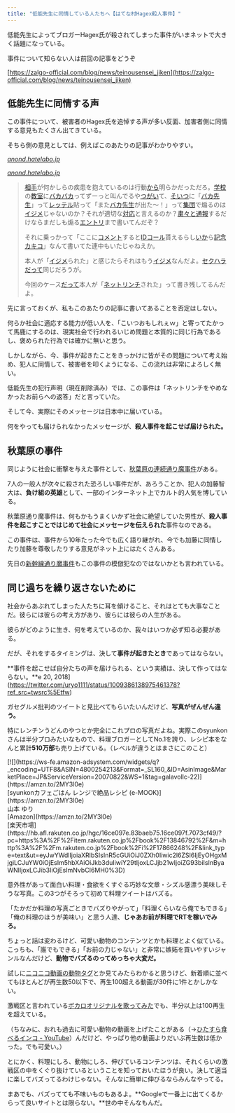 ```yaml
---
title: "低能先生に同情している人たちへ【はてな村Hagex殺人事件】"
---
```


低能先生によってブロガーHagex氏が殺されてしまった事件がいまネットで大きく話題になっている。

事件について知らない人は前回の記事をどうぞ<cite class="hatena-citation"></cite>

[https://zalgo-official.com/blog/news/teinousensei_jiken](https://zalgo-official.com/blog/news/teinousensei_jiken)

## 低能先生に同情する声

この事件について、被害者のHagex氏を追悼する声が多い反面、加害者側に同情する意見もたくさん出てきている。

そちら側の意見としては、例えばこのあたりの記事がわかりやすい。

<cite class="hatena-citation">[anond.hatelabo.jp](https://anond.hatelabo.jp/20180625054635)</cite>

<cite class="hatena-citation">[anond.hatelabo.jp](https://anond.hatelabo.jp/20180626093216)</cite>

> [相手](https://anond.hatelabo.jp/keyword/%E7%9B%B8%E6%89%8B)が何かしらの疾患を抱えているのは行動[から](https://anond.hatelabo.jp/keyword/%E3%81%8B%E3%82%89)明らかだっただろ。[学校](https://anond.hatelabo.jp/keyword/%E5%AD%A6%E6%A0%A1)の[教室](https://anond.hatelabo.jp/keyword/%E6%95%99%E5%AE%A4)に[バカ](https://anond.hatelabo.jp/keyword/%E3%83%90%E3%82%AB)[バカ](https://anond.hatelabo.jp/keyword/%E3%83%90%E3%82%AB)ってずーっと叫んでるや[つがい](https://anond.hatelabo.jp/keyword/%E3%81%A4%E3%81%8C%E3%81%84)て、[そいつ](https://anond.hatelabo.jp/keyword/%E3%81%9D%E3%81%84%E3%81%A4)に「[バカ](https://anond.hatelabo.jp/keyword/%E3%83%90%E3%82%AB)[先生](https://anond.hatelabo.jp/keyword/%E5%85%88%E7%94%9F)」って[レッテル](https://anond.hatelabo.jp/keyword/%E3%83%AC%E3%83%83%E3%83%86%E3%83%AB)貼って「また[バカ](https://anond.hatelabo.jp/keyword/%E3%83%90%E3%82%AB)[先生](https://anond.hatelabo.jp/keyword/%E5%85%88%E7%94%9F)が出た～！」って[集団](https://anond.hatelabo.jp/keyword/%E9%9B%86%E5%9B%A3)で煽るのは[イジメ](https://anond.hatelabo.jp/keyword/%E3%82%A4%E3%82%B8%E3%83%A1)じゃないのか？それが適切な[対応](https://anond.hatelabo.jp/keyword/%E5%AF%BE%E5%BF%9C)と言えるのか？[粛々と](https://anond.hatelabo.jp/keyword/%E7%B2%9B%E3%80%85%E3%81%A8)[通報](https://anond.hatelabo.jp/keyword/%E9%80%9A%E5%A0%B1)するだけならまだしも煽る[エントリ](https://anond.hatelabo.jp/keyword/%E3%82%A8%E3%83%B3%E3%83%88%E3%83%AA)まで書いてんだぞ？
> 
> それに乗っかって「ここに[コメント](https://anond.hatelabo.jp/keyword/%E3%82%B3%E3%83%A1%E3%83%B3%E3%83%88)すると[IDコール](https://anond.hatelabo.jp/keyword/ID%E3%82%B3%E3%83%BC%E3%83%AB)貰えるらし[いか](https://anond.hatelabo.jp/keyword/%E3%81%84%E3%81%8B)ら[記念カキコ](https://anond.hatelabo.jp/keyword/%E8%A8%98%E5%BF%B5%E3%82%AB%E3%82%AD%E3%82%B3)」なんて書いてた連中もいたじゃねえか。
> 
> 本人が「[イジメ](https://anond.hatelabo.jp/keyword/%E3%82%A4%E3%82%B8%E3%83%A1)られた」と感じたらそれはもう[イジメ](https://anond.hatelabo.jp/keyword/%E3%82%A4%E3%82%B8%E3%83%A1)なんだよ。[セクハラ](https://anond.hatelabo.jp/keyword/%E3%82%BB%E3%82%AF%E3%83%8F%E3%83%A9)[だって](https://anond.hatelabo.jp/keyword/%E3%81%A0%E3%81%A3%E3%81%A6)同じだろうが。
> 
> 今回のケース[だって](https://anond.hatelabo.jp/keyword/%E3%81%A0%E3%81%A3%E3%81%A6)本人が「[ネット](https://anond.hatelabo.jp/keyword/%E3%83%8D%E3%83%83%E3%83%88)[リンチ](https://anond.hatelabo.jp/keyword/%E3%83%AA%E3%83%B3%E3%83%81)された」って書き残してるんだよ。

先に言っておくが、私もこのあたりの記事に書いてあることを否定はしない。

何らか社会に適応する能力が低い人を、「こいつおもしれぇｗ」と寄ってたかって馬鹿にするのは、現実社会で行われるいじめ問題と本質的に同じ行為であるし、褒められた行為では確かに無いと思う。

しかしながら、今、事件が起きたことをきっかけに皆がその問題について考え始め、犯人に同情して、被害者を叩くようになる、この流れは非常によろしく無い。

低能先生の犯行声明（現在削除済み）では、この事件は「ネットリンチをやめなかったお前らへの返答」だと言っていた。

そして今、実際にそのメッセージは日本中に届いている。

何をやっても届けられなかったメッセージが、**殺人事件を起こせば届けられた。**

## 秋葉原の事件

同じように社会に衝撃を与えた事件として、[秋葉原の連続通り魔事件](https://ja.wikipedia.org/wiki/%E7%A7%8B%E8%91%89%E5%8E%9F%E9%80%9A%E3%82%8A%E9%AD%94%E4%BA%8B%E4%BB%B6)がある。

7人の一般人が次々に殺された恐ろしい事件だが、あろうことか、犯人の加藤智大は、**負け組の英雄**として、一部のインターネット上でカルト的人気を博している。

秋葉原通り魔事件は、何もかもうまくいかず社会に絶望していた男性が、**殺人事件を起こすことではじめて社会にメッセージを伝えられた**事件なのである。

この事件は、事件から10年たった今でも広く語り継がれ、今でも加藤に同情したり加藤を尊敬したりする意見がネット上にはたくさんある。

先日の[新幹線通り魔事件](https://www.asahi.com/articles/ASL697HHCL69UTIL02P.html?iref=comtop_latestnews_05)もこの事件の模倣犯なのではないかとも言われている。

## 同じ過ちを繰り返さないために

社会からあぶれてしまった人たちに耳を傾けること、それはとても大事なことだ。彼らには彼らの考え方があり、彼らには彼らの人生がある。

彼らがどのように生き、何を考えているのか、我々はいつか必ず知る必要がある。

だが、それをするタイミングは、決して**事件が起きたとき**であってはならない。

**事件を起こせば自分たちの声を届けられる、という実績は、決して作ってはならない。**e 20, 2018](https://twitter.com/uryo1111/status/1009386138975461378?ref_src=twsrc%5Etfw)

<script async="" src="https://platform.twitter.com/widgets.js" charset="utf-8"></script>

ガセグルメ批判のツイートと見比べてもらいたいんだけど、**写真がぜんぜん違う。**

特にレンチンうどんのやつとか完全にこれプロの写真だよね。実際このsyunkonさんは半分プロみたいなもので、料理ブロガーとしてNo.1を誇り、レシピ本をなんと累計**510万部**も売り上げている。（レベルが違うとはまさにこのこと）

<div class="kattene">

<div class="kattene__imgpart">[![](https://ws-fe.amazon-adsystem.com/widgets/q?_encoding=UTF8&ASIN=4800254213&Format=_SL160_&ID=AsinImage&MarketPlace=JP&ServiceVersion=20070822&WS=1&tag=galavollc-22)](https://amzn.to/2MY3l0e)</div>

<div class="kattene__infopart">

<div class="kattene__title">[syunkonカフェごはん レンジで絶品レシピ (e-MOOK)](https://amzn.to/2MY3l0e)</div>

<div class="kattene__description">山本 ゆり</div>

<div class="kattene__btns__two">

<div>[Amazon](https://amzn.to/2MY3l0e)</div>

<div>[楽天市場](https://hb.afl.rakuten.co.jp/hgc/16ce097e.83baeb75.16ce097f.7073cf49/?pc=https%3A%2F%2Fitem.rakuten.co.jp%2Fbook%2F13846792%2F&m=http%3A%2F%2Fm.rakuten.co.jp%2Fbook%2Fi%2F17866248%2F&link_type=text&ut=eyJwYWdlIjoiaXRlbSIsInR5cGUiOiJ0ZXh0Iiwic2l6ZSI6IjEyOHgxMjgiLCJuYW0iOjEsIm5hbXAiOiJkb3duIiwiY29tIjoxLCJjb21wIjoiZG93biIsInByaWNlIjoxLCJib3IiOjEsImNvbCI6MH0%3D)</div>

</div>

</div>

</div>

意外性があって面白い料理・食欲をくすぐる巧妙な文章・シズル感漂う美味しそうな写真。この3つがそろって初めて料理ツイートはバズる。

「たかだか料理の写真ごときでバズりやがって」「料理くらいなら俺でもできる」「俺の料理のほうが美味い」と思う人達、**じゃあお前が料理でRTを稼いでみろ。**

ちょっと話は変わるけど、可愛い動物のコンテンツとかも料理とよく似ている。こっちも、「誰でもできる」「お前の力じゃない」と非常に嫉妬を買いやすいジャンルなんだけど、**動物でバズるのってめっちゃ大変だ。**

試しに[ニコニコ動画の動物タグ](http://www.nicovideo.jp/tag/%E5%8B%95%E7%89%A9?sort=f)とか見てみたらわかると思うけど、新着順に並べてもほとんどが再生数50以下で、再生100超える動画が30件に1件とかしかない。

激戦区と言われている[ボカロオリジナルを歌ってみた](http://www.nicovideo.jp/tag/%E3%83%9C%E3%82%AB%E3%83%AD%E3%82%AA%E3%83%AA%E3%82%B8%E3%83%8A%E3%83%AB%E3%82%92%E6%AD%8C%E3%81%A3%E3%81%A6%E3%81%BF%E3%81%9F?sort=f&order=d)でも、半分以上は100再生を超えている。

（ちなみに、おれも過去に可愛い動物の動画を上げたことがある（→[ひたすら食べるインコ - YouTube](https://youtu.be/K-XzGAk9qok)）んだけど、やっぱり他の動画よりだいぶ再生数は低かった。でも可愛い。）

とにかく、料理にしろ、動物にしろ、伸びているコンテンツは、それくらいの激戦区の中をくぐり抜けているということを知っておいたほうが良い。決して適当に楽してバズってるわけじゃない。そんなに簡単に伸びるならみんなやってる。

まあでも、バズってても不味いものもあるよ。**Googleで一番上に出てくるからって良いサイトとは限らない。**世の中そんなもんだ。
